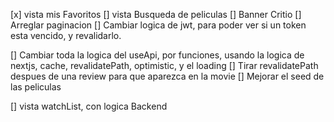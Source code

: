 [x] vista mis Favoritos
[] vista Busqueda de peliculas
[] Banner Critio 
[] Arreglar paginacion
[] Cambiar logica de jwt, para poder ver si un token esta vencido, y revalidarlo.

[] Cambiar toda la logica del useApi, por funciones, usando la logica de nextjs, cache, revalidatePath, optimistic, y el loading
[] Tirar revalidatePath despues de una review para que aparezca en la movie
[] Mejorar el seed de las peliculas 

[] vista watchList, con logica Backend
